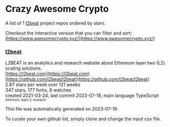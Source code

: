 # Crazy Awesome Crypto
A list of 1 [l2beat](https://github.com/l2beat) project repos ordered by stars.  

Checkout the interactive version that you can filter and sort: 
[https://www.awesomecrypto.xyz/](https://www.awesomecrypto.xyz/)  


### [l2beat](https://github.com/l2beat/l2beat)  
L2BEAT is an analytics and research website about Ethereum layer two (L2) scaling solutions.  
[https://l2beat.com](https://l2beat.com)  
[https://github.com/l2beat/l2beat](https://github.com/l2beat/l2beat)  
2.87 stars per week over 121 weeks  
347 stars, 177 forks, 8 watches  
created 2021-03-24, last commit 2023-07-18, main language TypeScript  
<sub><sup>ethereum, layer-2, research</sup></sub>


This file was automatically generated on 2023-07-19.  

To curate your own github list, simply clone and change the input csv file.  